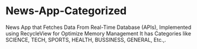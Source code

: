 # News-App-Categorized
News App that Fetches Data From Real-Time Database (APIs), Implemented using RecycleView for Optimize Memory Management  It has Categories like SCIENCE, TECH, SPORTS, HEALTH, BUSSINESS, GENERAL, Etc.,. 
